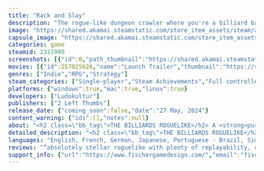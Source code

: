 ```yaml
---
title: "Rack and Slay"
description: "The rogue-like dungeon crawler where you're a billiard ball! Push monster balls into holes or traps in randomly generated levels. Stack up countless game-changing items to create broken builds. Find combos to create your own synergies and customize your playstyle. Rack and Slay!"
image: "https://shared.akamai.steamstatic.com/store_item_assets/steam/apps/2311990/header.jpg?t=1732017901"
capsule_image: "https://shared.akamai.steamstatic.com/store_item_assets/steam/apps/2311990/capsule_231x87.jpg?t=1732017901"
categories: game
steamid: 2311990
screenshots: [{"id":0,"path_thumbnail":"https://shared.akamai.steamstatic.com/store_item_assets/steam/apps/2311990/ss_1c17b9a9532529e546a1e3c4c2fec7966b560c92.600x338.jpg?t=1732017901","path_full":"https://shared.akamai.steamstatic.com/store_item_assets/steam/apps/2311990/ss_1c17b9a9532529e546a1e3c4c2fec7966b560c92.1920x1080.jpg?t=1732017901"},{"id":1,"path_thumbnail":"https://shared.akamai.steamstatic.com/store_item_assets/steam/apps/2311990/ss_4f8ee6a896b660eb5ea42bf1abadd327dd55c946.600x338.jpg?t=1732017901","path_full":"https://shared.akamai.steamstatic.com/store_item_assets/steam/apps/2311990/ss_4f8ee6a896b660eb5ea42bf1abadd327dd55c946.1920x1080.jpg?t=1732017901"},{"id":2,"path_thumbnail":"https://shared.akamai.steamstatic.com/store_item_assets/steam/apps/2311990/ss_f389dcf6c25fc49a1c3f76b2a0be75f123bf33e8.600x338.jpg?t=1732017901","path_full":"https://shared.akamai.steamstatic.com/store_item_assets/steam/apps/2311990/ss_f389dcf6c25fc49a1c3f76b2a0be75f123bf33e8.1920x1080.jpg?t=1732017901"},{"id":3,"path_thumbnail":"https://shared.akamai.steamstatic.com/store_item_assets/steam/apps/2311990/ss_b0357a80a6822175efca1fb6b760454e69e1ec2c.600x338.jpg?t=1732017901","path_full":"https://shared.akamai.steamstatic.com/store_item_assets/steam/apps/2311990/ss_b0357a80a6822175efca1fb6b760454e69e1ec2c.1920x1080.jpg?t=1732017901"},{"id":4,"path_thumbnail":"https://shared.akamai.steamstatic.com/store_item_assets/steam/apps/2311990/ss_4ab11bd81c3f85e61ca91cb7422b9cbb9f84bf98.600x338.jpg?t=1732017901","path_full":"https://shared.akamai.steamstatic.com/store_item_assets/steam/apps/2311990/ss_4ab11bd81c3f85e61ca91cb7422b9cbb9f84bf98.1920x1080.jpg?t=1732017901"},{"id":5,"path_thumbnail":"https://shared.akamai.steamstatic.com/store_item_assets/steam/apps/2311990/ss_b6a4d25d64a57950ea938424d2508cde0604383f.600x338.jpg?t=1732017901","path_full":"https://shared.akamai.steamstatic.com/store_item_assets/steam/apps/2311990/ss_b6a4d25d64a57950ea938424d2508cde0604383f.1920x1080.jpg?t=1732017901"},{"id":6,"path_thumbnail":"https://shared.akamai.steamstatic.com/store_item_assets/steam/apps/2311990/ss_4e9dcaf652e15c26b29083dfb5b8525a67525776.600x338.jpg?t=1732017901","path_full":"https://shared.akamai.steamstatic.com/store_item_assets/steam/apps/2311990/ss_4e9dcaf652e15c26b29083dfb5b8525a67525776.1920x1080.jpg?t=1732017901"},{"id":7,"path_thumbnail":"https://shared.akamai.steamstatic.com/store_item_assets/steam/apps/2311990/ss_6a5efb564cfa91ae6f9853792fc35bd4cb74afa1.600x338.jpg?t=1732017901","path_full":"https://shared.akamai.steamstatic.com/store_item_assets/steam/apps/2311990/ss_6a5efb564cfa91ae6f9853792fc35bd4cb74afa1.1920x1080.jpg?t=1732017901"},{"id":8,"path_thumbnail":"https://shared.akamai.steamstatic.com/store_item_assets/steam/apps/2311990/ss_070a30b7b1311db0f7ad2f3b5afd67b9a0846e83.600x338.jpg?t=1732017901","path_full":"https://shared.akamai.steamstatic.com/store_item_assets/steam/apps/2311990/ss_070a30b7b1311db0f7ad2f3b5afd67b9a0846e83.1920x1080.jpg?t=1732017901"},{"id":9,"path_thumbnail":"https://shared.akamai.steamstatic.com/store_item_assets/steam/apps/2311990/ss_3d3af8c03af42dea102110e0d39821bfb16b6b34.600x338.jpg?t=1732017901","path_full":"https://shared.akamai.steamstatic.com/store_item_assets/steam/apps/2311990/ss_3d3af8c03af42dea102110e0d39821bfb16b6b34.1920x1080.jpg?t=1732017901"}]
movies: [{"id":257025626,"name":"Launch Trailer","thumbnail":"https://shared.akamai.steamstatic.com/store_item_assets/steam/apps/257025626/movie.293x165.jpg?t=1716581922","webm":{"480":"http://video.akamai.steamstatic.com/store_trailers/257025626/movie480_vp9.webm?t=1716581922","max":"http://video.akamai.steamstatic.com/store_trailers/257025626/movie_max_vp9.webm?t=1716581922"},"mp4":{"480":"http://video.akamai.steamstatic.com/store_trailers/257025626/movie480.mp4?t=1716581922","max":"http://video.akamai.steamstatic.com/store_trailers/257025626/movie_max.mp4?t=1716581922"},"highlight":true},{"id":256992320,"name":"Demo Gameplay","thumbnail":"https://shared.akamai.steamstatic.com/store_item_assets/steam/apps/256992320/movie.293x165.jpg?t=1711631495","webm":{"480":"http://video.akamai.steamstatic.com/store_trailers/256992320/movie480_vp9.webm?t=1711631495","max":"http://video.akamai.steamstatic.com/store_trailers/256992320/movie_max_vp9.webm?t=1711631495"},"mp4":{"480":"http://video.akamai.steamstatic.com/store_trailers/256992320/movie480.mp4?t=1711631495","max":"http://video.akamai.steamstatic.com/store_trailers/256992320/movie_max.mp4?t=1711631495"},"highlight":false}]
genres: ["Indie","RPG","Strategy"]
steam_categories: ["Single-player","Steam Achievements","Full controller support","Steam Cloud","Family Sharing"]
platforms: {"windows":true,"mac":true,"linux":true}
developers: ["Ludokultur"]
publishers: ["2 Left Thumbs"]
release_date: {"coming_soon":false,"date":"27 May, 2024"}
content_warning: {"ids":[],"notes":null}
about: "<h2 class=\"bb_tag\">THE BILLIARDS ROGUELIKE</h2> A <strong>pure-fun roguelike dungeon crawler</strong> where you're a <strong>billiard ball</strong> making your way through <strong>randomly generated levels</strong> full of monster balls, traps, collectible power-ups and more!<br><br><img class=\"bb_img\" src=\"https://shared.akamai.steamstatic.com/store_item_assets/steam/apps/2311990/extras/RaSNewArt.gif?t=1732017901\" /><h2 class=\"bb_tag\">DRAFT YOUR BUILD</h2>Between levels, draft from a <strong>wide variety of 100+ items</strong> with game-changing effects (all of which are stackable) to <strong>find combos, build synergies and refine your playstyle</strong>!<br><br><img class=\"bb_img\" src=\"https://shared.akamai.steamstatic.com/store_item_assets/steam/apps/2311990/extras/RaS4.gif?t=1732017901\" /><h2 class=\"bb_tag\">ASCEND THE LADDER</h2>Battle through <strong>20 levels of difficulty</strong>, each one adding more challenging modifiers!<h2 class=\"bb_tag\">VALUE YOUR TIME</h2>While you unlock <strong>additional items</strong> by playing for even greater variety, there's NO meta treadmill &quot;+1% power&quot; grind!<h2 class=\"bb_tag\">PLAY YOUR WAY</h2>Play a full 10-level dungeon crawl in <strong>20-30 minutes</strong>, or choose the condensed <i>Delve Mode</i> with half the levels but extra loot, or tackle a single-level raid with random items.<h2 class=\"bb_tag\">TRACK YOUR PROGRESS</h2>Wins are not just tracked per difficulty and mode, but you also receive difficulty-specific badges for each item you win a run with. Fill your <strong>item compendium</strong> and collect them all!<h2 class=\"bb_tag\">SUPPORT AN INDIE TEAM OF 2</h2>Design &amp; Code: Fabian Fischer (@Ludokultur)<br>Art &amp; Animations: Victor Negreiro (@estivador)<h2 class=\"bb_tag\">FEATURES (if you're into lists)</h2><ul class=\"bb_ul\"><li> <strong>UNIQUE GAMEPLAY:</strong> Face physics-based billiards combat challenges tied together by a rogue-like run structure in a dungeon setting!<br></li><li> <strong>LONG-TERM REPLAYABILITY:</strong> Procedural dungeon layouts filled with randomized monsters, obstacles and power-ups combine with a large variety of 100+ items to draft from to ensure no two runs play the same!<br></li><li> <strong>RELENTLESS CHALLENGE:</strong> Climb through 20 difficulty levels, each one modifying the game to become more challenging!<br></li><li> <strong>GAME MODES:</strong> Play a full dungeon crawl in 20-30 minutes, or condense your run to half the length with extra loot, or tackle a single-level raid for just a few minutes!<br></li><li> <strong>ENDLESS MODE:</strong> Continue after winning a run to see how broken your build can get!<br></li><li> <strong>DAILY RUNS:</strong> Face a new gauntlet featuring a unique combination of run modifiers every single day!<br></li><li> <strong>SIMPLE CONTROLS:</strong> Pick-up-and-play controls make sure you’ll aim and shoot (via mouse or controller) within seconds!</li></ul>"
detailed_description: "<h2 class=\"bb_tag\">THE BILLIARDS ROGUELIKE</h2> A <strong>pure-fun roguelike dungeon crawler</strong> where you're a <strong>billiard ball</strong> making your way through <strong>randomly generated levels</strong> full of monster balls, traps, collectible power-ups and more!<br><br><img class=\"bb_img\" src=\"https://shared.akamai.steamstatic.com/store_item_assets/steam/apps/2311990/extras/RaSNewArt.gif?t=1732017901\" /><h2 class=\"bb_tag\">DRAFT YOUR BUILD</h2>Between levels, draft from a <strong>wide variety of 100+ items</strong> with game-changing effects (all of which are stackable) to <strong>find combos, build synergies and refine your playstyle</strong>!<br><br><img class=\"bb_img\" src=\"https://shared.akamai.steamstatic.com/store_item_assets/steam/apps/2311990/extras/RaS4.gif?t=1732017901\" /><h2 class=\"bb_tag\">ASCEND THE LADDER</h2>Battle through <strong>20 levels of difficulty</strong>, each one adding more challenging modifiers!<h2 class=\"bb_tag\">VALUE YOUR TIME</h2>While you unlock <strong>additional items</strong> by playing for even greater variety, there's NO meta treadmill &quot;+1% power&quot; grind!<h2 class=\"bb_tag\">PLAY YOUR WAY</h2>Play a full 10-level dungeon crawl in <strong>20-30 minutes</strong>, or choose the condensed <i>Delve Mode</i> with half the levels but extra loot, or tackle a single-level raid with random items.<h2 class=\"bb_tag\">TRACK YOUR PROGRESS</h2>Wins are not just tracked per difficulty and mode, but you also receive difficulty-specific badges for each item you win a run with. Fill your <strong>item compendium</strong> and collect them all!<h2 class=\"bb_tag\">SUPPORT AN INDIE TEAM OF 2</h2>Design &amp; Code: Fabian Fischer (@Ludokultur)<br>Art &amp; Animations: Victor Negreiro (@estivador)<h2 class=\"bb_tag\">FEATURES (if you're into lists)</h2><ul class=\"bb_ul\"><li> <strong>UNIQUE GAMEPLAY:</strong> Face physics-based billiards combat challenges tied together by a rogue-like run structure in a dungeon setting!<br></li><li> <strong>LONG-TERM REPLAYABILITY:</strong> Procedural dungeon layouts filled with randomized monsters, obstacles and power-ups combine with a large variety of 100+ items to draft from to ensure no two runs play the same!<br></li><li> <strong>RELENTLESS CHALLENGE:</strong> Climb through 20 difficulty levels, each one modifying the game to become more challenging!<br></li><li> <strong>GAME MODES:</strong> Play a full dungeon crawl in 20-30 minutes, or condense your run to half the length with extra loot, or tackle a single-level raid for just a few minutes!<br></li><li> <strong>ENDLESS MODE:</strong> Continue after winning a run to see how broken your build can get!<br></li><li> <strong>DAILY RUNS:</strong> Face a new gauntlet featuring a unique combination of run modifiers every single day!<br></li><li> <strong>SIMPLE CONTROLS:</strong> Pick-up-and-play controls make sure you’ll aim and shoot (via mouse or controller) within seconds!</li></ul>"
languages: "English, French, German, Japanese, Portuguese - Brazil, Simplified Chinese, Italian"
reviews: "“absolutely stellar roguelike with plenty of replayability, a great sense of humour, and a truly unique concept”<br>The Escapist<br><br>“a bite-sized, casual, unique and fresh approach to roguelike dungeon crawling”<br>9/10 – Higher Plain Games<br><br>“it is quickly becoming one of my most played coffee-break games on Steam”<br>GamingOnLinux<br>"
support_info: {"url":"https://www.fischergamedesign.com/","email":"fischergamedesign@gmail.com"}
---
```



